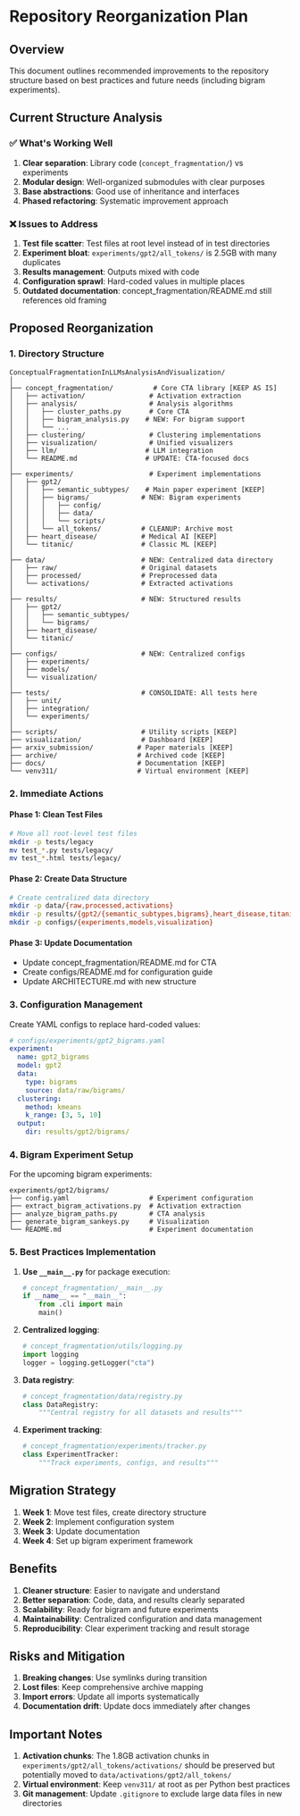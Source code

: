 # Repository Reorganization Plan

## Overview
This document outlines recommended improvements to the repository structure based on best practices and future needs (including bigram experiments).

## Current Structure Analysis

### ✅ What's Working Well
1. **Clear separation**: Library code (`concept_fragmentation/`) vs experiments
2. **Modular design**: Well-organized submodules with clear purposes
3. **Base abstractions**: Good use of inheritance and interfaces
4. **Phased refactoring**: Systematic improvement approach

### ❌ Issues to Address
1. **Test file scatter**: Test files at root level instead of in test directories
2. **Experiment bloat**: `experiments/gpt2/all_tokens/` is 2.5GB with many duplicates
3. **Results management**: Outputs mixed with code
4. **Configuration sprawl**: Hard-coded values in multiple places
5. **Outdated documentation**: concept_fragmentation/README.md still references old framing

## Proposed Reorganization

### 1. Directory Structure
```
ConceptualFragmentationInLLMsAnalysisAndVisualization/
│
├── concept_fragmentation/          # Core CTA library [KEEP AS IS]
│   ├── activation/                # Activation extraction
│   ├── analysis/                  # Analysis algorithms
│   │   ├── cluster_paths.py       # Core CTA
│   │   ├── bigram_analysis.py    # NEW: For bigram support
│   │   └── ...
│   ├── clustering/                # Clustering implementations
│   ├── visualization/             # Unified visualizers
│   ├── llm/                      # LLM integration
│   └── README.md                 # UPDATE: CTA-focused docs
│
├── experiments/                   # Experiment implementations
│   ├── gpt2/
│   │   ├── semantic_subtypes/    # Main paper experiment [KEEP]
│   │   ├── bigrams/             # NEW: Bigram experiments
│   │   │   ├── config/
│   │   │   ├── data/
│   │   │   └── scripts/
│   │   └── all_tokens/          # CLEANUP: Archive most
│   ├── heart_disease/           # Medical AI [KEEP]
│   └── titanic/                 # Classic ML [KEEP]
│
├── data/                        # NEW: Centralized data directory
│   ├── raw/                     # Original datasets
│   ├── processed/               # Preprocessed data
│   └── activations/             # Extracted activations
│
├── results/                     # NEW: Structured results
│   ├── gpt2/
│   │   ├── semantic_subtypes/
│   │   └── bigrams/
│   ├── heart_disease/
│   └── titanic/
│
├── configs/                     # NEW: Centralized configs
│   ├── experiments/
│   ├── models/
│   └── visualization/
│
├── tests/                       # CONSOLIDATE: All tests here
│   ├── unit/
│   ├── integration/
│   └── experiments/
│
├── scripts/                     # Utility scripts [KEEP]
├── visualization/               # Dashboard [KEEP]
├── arxiv_submission/           # Paper materials [KEEP]
├── archive/                    # Archived code [KEEP]
├── docs/                       # Documentation [KEEP]
└── venv311/                    # Virtual environment [KEEP]
```

### 2. Immediate Actions

#### Phase 1: Clean Test Files
```bash
# Move all root-level test files
mkdir -p tests/legacy
mv test_*.py tests/legacy/
mv test_*.html tests/legacy/
```

#### Phase 2: Create Data Structure
```bash
# Create centralized data directory
mkdir -p data/{raw,processed,activations}
mkdir -p results/{gpt2/{semantic_subtypes,bigrams},heart_disease,titanic}
mkdir -p configs/{experiments,models,visualization}
```

#### Phase 3: Update Documentation
- Update concept_fragmentation/README.md for CTA
- Create configs/README.md for configuration guide
- Update ARCHITECTURE.md with new structure

### 3. Configuration Management

Create YAML configs to replace hard-coded values:

```yaml
# configs/experiments/gpt2_bigrams.yaml
experiment:
  name: gpt2_bigrams
  model: gpt2
  data:
    type: bigrams
    source: data/raw/bigrams/
  clustering:
    method: kmeans
    k_range: [3, 5, 10]
  output:
    dir: results/gpt2/bigrams/
```

### 4. Bigram Experiment Setup

For the upcoming bigram experiments:

```
experiments/gpt2/bigrams/
├── config.yaml                    # Experiment configuration
├── extract_bigram_activations.py  # Activation extraction
├── analyze_bigram_paths.py        # CTA analysis
├── generate_bigram_sankeys.py     # Visualization
└── README.md                      # Experiment documentation
```

### 5. Best Practices Implementation

1. **Use `__main__.py`** for package execution:
   ```python
   # concept_fragmentation/__main__.py
   if __name__ == "__main__":
       from .cli import main
       main()
   ```

2. **Centralized logging**:
   ```python
   # concept_fragmentation/utils/logging.py
   import logging
   logger = logging.getLogger("cta")
   ```

3. **Data registry**:
   ```python
   # concept_fragmentation/data/registry.py
   class DataRegistry:
       """Central registry for all datasets and results"""
   ```

4. **Experiment tracking**:
   ```python
   # concept_fragmentation/experiments/tracker.py
   class ExperimentTracker:
       """Track experiments, configs, and results"""
   ```

## Migration Strategy

1. **Week 1**: Move test files, create directory structure
2. **Week 2**: Implement configuration system
3. **Week 3**: Update documentation
4. **Week 4**: Set up bigram experiment framework

## Benefits

1. **Cleaner structure**: Easier to navigate and understand
2. **Better separation**: Code, data, and results clearly separated
3. **Scalability**: Ready for bigram and future experiments
4. **Maintainability**: Centralized configuration and data management
5. **Reproducibility**: Clear experiment tracking and result storage

## Risks and Mitigation

1. **Breaking changes**: Use symlinks during transition
2. **Lost files**: Keep comprehensive archive mapping
3. **Import errors**: Update all imports systematically
4. **Documentation drift**: Update docs immediately after changes

## Important Notes

1. **Activation chunks**: The 1.8GB activation chunks in `experiments/gpt2/all_tokens/activations/` should be preserved but potentially moved to `data/activations/gpt2/all_tokens/`
2. **Virtual environment**: Keep `venv311/` at root as per Python best practices
3. **Git management**: Update `.gitignore` to exclude large data files in new directories